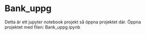 # Bank_uppg
Detta är ett jupyter notebook projekt så öppna projektet där.
Öppna projektet med filen: Bank_uppg.ipynb
